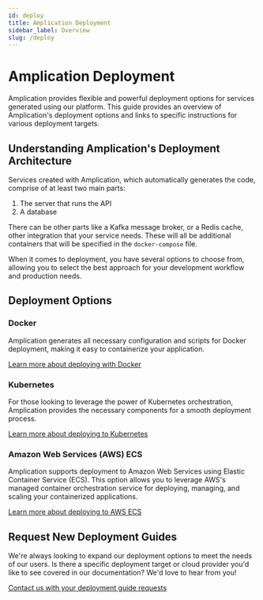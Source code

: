 ```yaml
---
id: deploy
title: Amplication Deployment
sidebar_label: Overview
slug: /deploy
---
```


# Amplication Deployment

Amplication provides flexible and powerful deployment options for services generated using our platform.
This guide provides an overview of Amplication's deployment options and links to specific instructions for various deployment targets.

## Understanding Amplication's Deployment Architecture

Services created with Amplication, which automatically generates the code, comprise of at least two main parts:

1. The server that runs the API
2. A database

There can be other parts like a Kafka message broker, or a Redis cache, other integration that your service needs.
These will all be additional containers that will be specified in the `docker-compose` file.

When it comes to deployment, you have several options to choose from, allowing you to select the best approach for your development workflow and production needs.

## Deployment Options

### Docker

Amplication generates all necessary configuration and scripts for Docker deployment, making it easy to containerize your application.

[Learn more about deploying with Docker](/deploy/docker-desktop)

### Kubernetes

For those looking to leverage the power of Kubernetes orchestration, Amplication provides the necessary components for a smooth deployment process.

[Learn more about deploying to Kubernetes](/deploy/kubernetes)

### Amazon Web Services (AWS) ECS

Amplication supports deployment to Amazon Web Services using Elastic Container Service (ECS). This option allows you to leverage AWS's managed container orchestration service for deploying, managing, and scaling your containerized applications.

[Learn more about deploying to AWS ECS](/deploy/aws/ecs)

## Request New Deployment Guides

We're always looking to expand our deployment options to meet the needs of our users. Is there a specific deployment target or cloud provider you'd like to see covered in our documentation? We'd love to hear from you!

[Contact us with your deployment guide requests](https://meetings-eu1.hubspot.com/paz-yanover/product-overview-vp-product)
